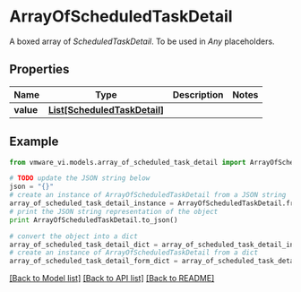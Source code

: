 # ArrayOfScheduledTaskDetail

A boxed array of *ScheduledTaskDetail*. To be used in *Any* placeholders. 

## Properties
Name | Type | Description | Notes
------------ | ------------- | ------------- | -------------
**value** | [**List[ScheduledTaskDetail]**](ScheduledTaskDetail.md) |  | 

## Example

```python
from vmware_vi.models.array_of_scheduled_task_detail import ArrayOfScheduledTaskDetail

# TODO update the JSON string below
json = "{}"
# create an instance of ArrayOfScheduledTaskDetail from a JSON string
array_of_scheduled_task_detail_instance = ArrayOfScheduledTaskDetail.from_json(json)
# print the JSON string representation of the object
print ArrayOfScheduledTaskDetail.to_json()

# convert the object into a dict
array_of_scheduled_task_detail_dict = array_of_scheduled_task_detail_instance.to_dict()
# create an instance of ArrayOfScheduledTaskDetail from a dict
array_of_scheduled_task_detail_form_dict = array_of_scheduled_task_detail.from_dict(array_of_scheduled_task_detail_dict)
```
[[Back to Model list]](../README.md#documentation-for-models) [[Back to API list]](../README.md#documentation-for-api-endpoints) [[Back to README]](../README.md)


